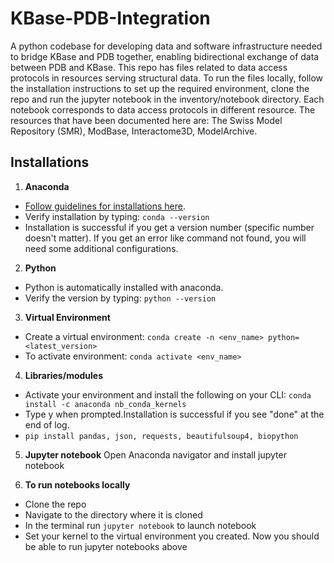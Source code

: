 # KBase-PDB-Integration

A python codebase for developing data and software infrastructure needed to bridge KBase and PDB together, enabling bidirectional exchange of data between PDB and KBase. This repo has files related to data access protocols in resources serving structural data. To run the files locally, follow the installation instructions to set up the required environment, clone the repo and run the jupyter notebook in the inventory/notebook directory. Each notebook corresponds to data access protocols in different resource. The resources that have been documented here are: The Swiss Model Repository (SMR), ModBase, Interactome3D, ModelArchive. 

## Installations

1. **Anaconda**
- [Follow guidelines for installations here](https://www.anaconda.com/products/individual).
- Verify installation by typing: `conda --version`
- Installation is successful if you get a version number (specific number doesn't matter). If you get an error like command not found, you will need some additional configurations.

2. **Python**
- Python is automatically installed with anaconda.
- Verify the version by typing: `python --version`

3. **Virtual Environment**
- Create a virtual environment: `conda create -n <env_name> python=<latest_version>`
- To activate environment: `conda activate <env_name>`

4. **Libraries/modules**
- Activate your environment and install the following on your CLI: `conda install -c anaconda nb_conda_kernels`
- Type y when prompted.Installation is successful if you see "done" at the end of log.
- `pip install pandas, json, requests, beautifulsoup4, biopython`

5. **Jupyter notebook**
Open Anaconda navigator and install jupyter notebook 

6. **To run notebooks locally**
- Clone the repo
- Navigate to the directory where it is cloned
- In the terminal run `jupyter notebook` to launch notebook
- Set your kernel to the virtual environment you created. Now you should be able to run jupyter notebooks above

